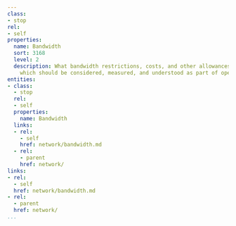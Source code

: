 ```yaml
---
class:
- stop
rel:
- self
properties:
  name: Bandwidth
  sort: 3168
  level: 2
  description: What bandwidth restrictions, costs, and other allowances are in place
    which should be considered, measured, and understood as part of operating services?
entities:
- class:
  - stop
  rel:
  - self
  properties:
    name: Bandwidth
  links:
  - rel:
    - self
    href: network/bandwidth.md
  - rel:
    - parent
    href: network/
links:
- rel:
  - self
  href: network/bandwidth.md
- rel:
  - parent
  href: network/
...
```

